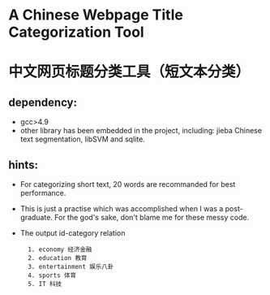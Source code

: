 # A Chinese Webpage Title Categorization Tool
# 中文网页标题分类工具（短文本分类）


## dependency:
*  gcc>4.9
* other library has been embedded in the project, including: jieba Chinese text segmentation, libSVM and sqlite.

## hints:
* For categorizing short text, 20 words are recommanded for best performance.
* This is just a practise which was accomplished when I was a post-graduate. For the god's sake, don't blame me for these messy code.
* The output id-category relation

        1. economy 经济金融
        2. education 教育
        3. entertainment 娱乐八卦
        4. sports 体育
        5. IT 科技